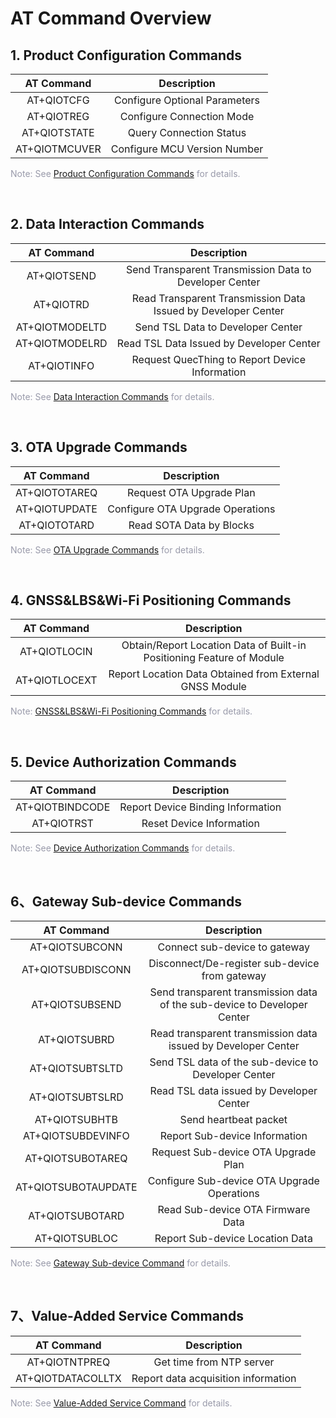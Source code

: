 # AT Command Overview

## __1. Product Configuration Commands__

|  AT Command   |          Description          |
| :-----------: | :---------------------------: |
|  AT+QIOTCFG   | Configure Optional Parameters |
|  AT+QIOTREG   |   Configure Connection Mode   |
| AT+QIOTSTATE  |    Query Connection Status    |
| AT+QIOTMCUVER | Configure MCU Version Number  |

<span style='color:#999AAA'>Note: See [Product Configuration Commands](/deviceDevelop/DeviceAccessPlan/cellular/AT/API/cellular-at-03) for details.</span>

<br>

## __2. Data Interaction Commands__

|   AT Command   |                          Description                          |
| :------------: | :-----------------------------------------------------------: |
|  AT+QIOTSEND   |    Send Transparent Transmission Data to Developer Center     |
|   AT+QIOTRD    | Read Transparent Transmission Data Issued by Developer Center |
| AT+QIOTMODELTD |               Send TSL Data to Developer Center               |
| AT+QIOTMODELRD |           Read TSL Data Issued by Developer Center            |
|  AT+QIOTINFO   |        Request QuecThing to Report Device Information         |

<span style='color:#999AAA'>Note: See [Data Interaction Commands](/deviceDevelop/DeviceAccessPlan/cellular/AT/API/cellular-at-04) for details.</span>

<br>

## __3. OTA Upgrade Commands__

|  AT Command   |           Description            |
| :-----------: | :------------------------------: |
| AT+QIOTOTAREQ |     Request OTA Upgrade Plan     |
| AT+QIOTUPDATE | Configure OTA Upgrade Operations |
| AT+QIOTOTARD  |     Read SOTA Data by Blocks     |

<span style='color:#999AAA'>Note: See [OTA Upgrade Commands](/deviceDevelop/DeviceAccessPlan/cellular/AT/API/cellular-at-05) for details.</span>

<br>

## __4. GNSS&LBS&Wi-Fi Positioning Commands__

|  AT Command   |                              Description                              |
| :-----------: | :-------------------------------------------------------------------: |
| AT+QIOTLOCIN  | Obtain/Report Location Data of Built-in Positioning Feature of Module |
| AT+QIOTLOCEXT |        Report Location Data Obtained from External GNSS Module        |

<span style='color:#999AAA'>Note: [GNSS&LBS&Wi-Fi Positioning Commands](/deviceDevelop/DeviceAccessPlan/cellular/AT/API/cellular-at-07) for details.</span>

<br>

## __5. Device Authorization Commands__

|   AT Command    |            Description            |
| :-------------: | :-------------------------------: |
| AT+QIOTBINDCODE | Report Device Binding Information |
|   AT+QIOTRST    |     Reset Device Information      |

<span style='color:#999AAA'>Note: See [Device Authorization Commands](/deviceDevelop/DeviceAccessPlan/cellular/AT/API/cellular-at-08) for details.</span>

<br>

## __6、Gateway Sub-device Commands__

|     AT Command      |                               Description                                |
| :-----------------: | :----------------------------------------------------------------------: |
|   AT+QIOTSUBCONN    |                      Connect sub-device to gateway                       |
|  AT+QIOTSUBDISCONN  |              Disconnect/De-register sub-device from gateway              |
|   AT+QIOTSUBSEND    | Send transparent transmission data of the sub-device to Developer Center |
|    AT+QIOTSUBRD     |      Read transparent transmission data issued by Developer Center       |
|   AT+QIOTSUBTSLTD   |           Send TSL data of the sub-device to Developer Center            |
|   AT+QIOTSUBTSLRD   |                 Read TSL data issued by Developer Center                 |
|    AT+QIOTSUBHTB    |                          Send heartbeat packet                           |
|  AT+QIOTSUBDEVINFO  |                      Report Sub-device Information                       |
|  AT+QIOTSUBOTAREQ   |                   Request Sub-device OTA Upgrade Plan                    |
| AT+QIOTSUBOTAUPDATE |               Configure Sub-device OTA Upgrade Operations                |
|   AT+QIOTSUBOTARD   |                    Read Sub-device OTA Firmware Data                     |
|    AT+QIOTSUBLOC    |                     Report Sub-device Location Data                      |

<span style='color:#999AAA'>Note: See [Gateway Sub-device Command](/deviceDevelop/DeviceAccessPlan/cellular/AT/API/cellular-at-10) for details.</span>

<br>

## __7、Value-Added Service Commands__

|    AT Command     |             Description             |
| :---------------: | :---------------------------------: |
|   AT+QIOTNTPREQ   |      Get time from NTP server       |
| AT+QIOTDATACOLLTX | Report data acquisition information |



<span style='color:#999AAA'>Note: See [Value-Added Service Command](/deviceDevelop/DeviceAccessPlan/cellular/AT/API/cellular-at-09) for details.</span>

<br>

